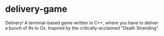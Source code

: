 # delivery-game
Delivery! A terminal-based game written in C++, where you have to deliver a bunch of #s to Os. Inspired by the critically-acclaimed "Death Stranding".
